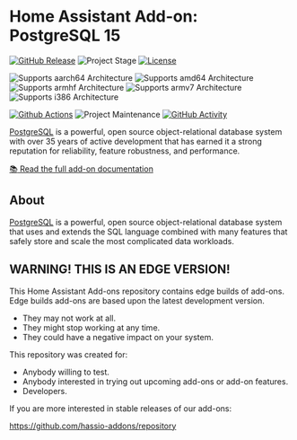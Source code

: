 # Home Assistant Add-on: PostgreSQL 15

[![GitHub Release][releases-shield]][releases]
![Project Stage][project-stage-shield]
[![License][license-shield]](LICENSE.md)

![Supports aarch64 Architecture][aarch64-shield]
![Supports amd64 Architecture][amd64-shield]
![Supports armhf Architecture][armhf-shield]
![Supports armv7 Architecture][armv7-shield]
![Supports i386 Architecture][i386-shield]

[![Github Actions][github-actions-shield]][github-actions]
![Project Maintenance][maintenance-shield]
[![GitHub Activity][commits-shield]][commits]

[PostgreSQL][postgresql] is a powerful, open source object-relational database
system with over 35 years of active development that has earned it a strong
reputation for reliability, feature robustness, and performance.

[:books: Read the full add-on documentation][docs]

## About

[PostgreSQL][postgresql] is a powerful, open source object-relational database
system that uses and extends the SQL language combined with many features that
safely store and scale the most complicated data workloads.

## WARNING! THIS IS AN EDGE VERSION!

This Home Assistant Add-ons repository contains edge builds of add-ons.
Edge builds add-ons are based upon the latest development version.

- They may not work at all.
- They might stop working at any time.
- They could have a negative impact on your system.

This repository was created for:

- Anybody willing to test.
- Anybody interested in trying out upcoming add-ons or add-on features.
- Developers.

If you are more interested in stable releases of our add-ons:

<https://github.com/hassio-addons/repository>


[aarch64-shield]: https://img.shields.io/badge/aarch64-yes-green.svg
[amd64-shield]: https://img.shields.io/badge/amd64-yes-green.svg
[armhf-shield]: https://img.shields.io/badge/armhf-yes-green.svg
[armv7-shield]: https://img.shields.io/badge/armv7-yes-green.svg
[commits-shield]: https://img.shields.io/github/commit-activity/y/mkosmo/hassio-addon-postgresql15.svg
[commits]: https://github.com/mkosmo/hassio-addon-postgresql15/commits/main
[contributors]: https://github.com/mkosmo/hassio-addon-postgresql15/graphs/contributors
[docs]: https://github.com/mkosmo/hassio-addon-postgresql15/blob/master/postgresql15/DOCS.md
[github-actions-shield]: https://github.com/mkosmo/hassio-addon-postgresql15/workflows/CI/badge.svg
[github-actions]: https://github.com/mkosmo/hassio-addon-postgresql15/actions
[i386-shield]: https://img.shields.io/badge/i386-yes-green.svg
[issue]: https://github.com/mkosmo/hassio-addon-postgresql15/issues
[license-shield]: https://img.shields.io/github/license/mkosmo/hassio-addon-postgresql15.svg
[maintenance-shield]: https://img.shields.io/maintenance/yes/2023.svg
[mkosmo]: https://github.com/mkosmo
[postgresql]: https://www.postgresql.org/
[project-stage-shield]: https://img.shields.io/badge/project%20stage-experimental-yellow.svg
[releases-shield]: https://img.shields.io/github/release/mkosmo/hassio-addon-postgresql15.svg
[releases]: https://github.com/mkosmo/hassio-addon-postgresql15/releases
[repository]: https://github.com/mkosmo/hassio-addons